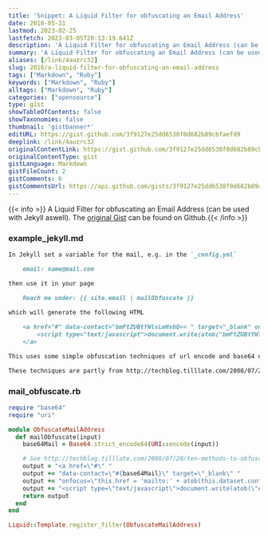 ```yaml
---
title: 'Snippet: A Liquid Filter for obfuscating an Email Address'
date: 2018-05-31
lastmod: 2023-02-25
lastfetch: 2023-03-05T20:13:19.641Z
description: 'A Liquid Filter for obfuscating an Email Address (can be used with Jekyll aswell).'
summary: 'A Liquid Filter for obfuscating an Email Address (can be used with Jekyll aswell).'
aliases: [/link/4auzrc32]
slug: 2018/a-liquid-filter-for-obfuscating-an-email-address
tags: ["Markdown", "Ruby"]
keywords: ["Markdown", "Ruby"]
alltags: ["Markdown", "Ruby"]
categories: ["opensource"]
type: gist
showTableOfContents: false
showTaxonomies: false
thumbnail: 'gistbanner*'
editURL: https://gist.github.com/3f9127e25dd6538f0d682b89cbfaefd9
deeplink: /link/4auzrc32
originalContentLink: https://gist.github.com/3f9127e25dd6538f0d682b89cbfaefd9
originalContentType: gist
gistLanguage: Markdown
gistFileCount: 2
gistComments: 6
gistCommentsUrl: https://api.github.com/gists/3f9127e25dd6538f0d682b89cbfaefd9/comments
---
```


{{< info >}} A Liquid Filter for obfuscating an Email Address (can be used with Jekyll aswell). The [original Gist](https://gist.github.com/3f9127e25dd6538f0d682b89cbfaefd9) can be found on Github.{{< /info >}}


### example_jekyll.md

```Markdown
In Jekyll set a variable for the mail, e.g. in the `_config.yml`

    email: name@mail.com

then use it in your page

    Reach me under:	{{ site.email | mailObfuscate }}
   
which will generate the following HTML

    <a href="#" data-contact="bmFtZUBtYWlsLmNvbQ== " target="_blank" onfocus="this.href = 'mailto:' + atob(this.dataset.contact)">    
        <script type="text/javascript">document.write(atob("bmFtZUBtYWlsLmNvbQ== "));</script>
    </a>

This uses some simple obfuscation techniques of url encode and base64 encode the mail and use JS to support the link and write it to HTML programmatically. This is certainly not bulletproof, but a good shield and in combination with a good spam filter this will fix your problem with mail crawlers.

These techniques are partly from http://techblog.tilllate.com/2008/07/20/ten-methods-to-obfuscate-e-mail-addresses-compared/

```

### mail_obfuscate.rb

```Ruby
require "base64"
require "uri"

module ObfuscateMailAddress
  def mailObfuscate(input)
    base64Mail = Base64.strict_encode64(URI::encode(input))

    # See http://techblog.tilllate.com/2008/07/20/ten-methods-to-obfuscate-e-mail-addresses-compared/
    output = "<a href=\"#\" "
    output += "data-contact=\"#{base64Mail}\" target=\"_blank\" "
    output += "onfocus=\"this.href = 'mailto:' + atob(this.dataset.contact)\">"
    output += "<script type=\"text/javascript\">document.write(atob(\"#{base64Mail}\"));</script></a>"
    return output
  end
end

Liquid::Template.register_filter(ObfuscateMailAddress)
```

